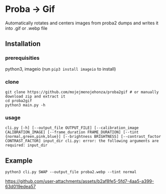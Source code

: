 # Proba -> Gif
Automatically rotates and centers images from proba2 dumps and writes it into .gif or .webp file
## Installation
### prerequisities
python3, imageio (run `pip3 install imageio` to install)
### clone
```
git clone https://github.com/mojejmenojehonza/proba2gif # or manually download zip and extract it
cd proba2gif
python3 main.py -h
```
### usage
`cli.py [-h] [--output_file OUTPUT_FILE] [--calibration_image CALIBRATION_IMAGE] [--frame_duration FRAME_DURATION] [--tint {normal,green,pink,blue}] [--brightness BRIGHTNESS] [--contrast_factor CONTRAST_FACTOR] input_dir
cli.py: error: the following arguments are required: input_dir`
## Example
`python3 cli.py SWAP --output_file proba2.webp --tint normal`

https://github.com/user-attachments/assets/b2af8fe5-5fd7-4aa5-a399-63d019edea57
